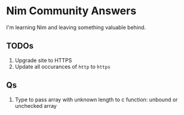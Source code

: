 # Nim Community Answers

I'm learning Nim and leaving something valuable behind.

## TODOs

1. Upgrade site to HTTPS
2. Update all occurances of `http` to `https`

## Qs

1. Type to pass array with unknown length to c function: unbound or unchecked array
